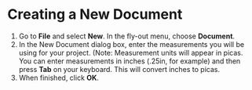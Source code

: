 # Creating a New Document

1. Go to **File** and select **New**. In the fly-out menu, choose **Document**.
2. In the New Document dialog box, enter the measurements you will be using for your project. \(Note: Measurement units will appear in picas. You can enter measurements in inches \(.25in, for example\) and then press **Tab** on your keyboard. This will convert inches to picas. 
3. When finished, click **OK**.

